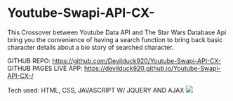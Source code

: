 # Youtube-Swapi-API-CX-
This Crossover between Youtube Data API and The Star Wars Database Api bring you the convenience of having a search function to bring back basic character details about a bio story of searched character. 

GITHUB REPO:           https://github.com/Devilduck920/Youtube-Swapi-API-CX-
GITHUB PAGES LIVE APP: https://devilduck920.github.io/Youtube-Swapi-API-CX-/

Tech used:  HTML, CSS, JAVASCRIPT W/ JQUERY AND AJAX
![](https://github.com/Devilduck920/portfolio/blob/master/images/starWarsImage.jpg)

